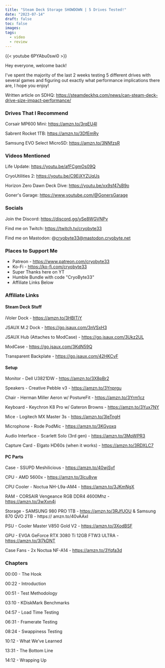 ```yaml
---
title: "Steam Deck Storage SHOWDOWN | 5 Drives Tested!"
date: "2023-07-14"
draft: false
toc: false
images:
tags:
  - video
  - review
---
```


{{< youtube 6PYAbu0swi0 >}}

Hey everyone, welcome back!

I've spent the majority of the last 2 weeks testing 5 different drives with several games and figuring out exactly what performance implications there are, I hope you enjoy!

Written article on SDHQ: https://steamdeckhq.com/news/can-steam-deck-drive-size-impact-performance/

### Drives That I Recommend

Corsair MP600 Mini: https://amzn.to/3rqEU4l

Sabrent Rocket 1TB: https://amzn.to/3DfEmRy

Samsung EVO Select MicroSD: https://amzn.to/3NNfzsR

### Videos Mentioned

Life Update: https://youtu.be/afFCgmOs09Q

CryoUtilities 2: https://youtu.be/C9EjXYZUqUs

Horizon Zero Dawn Deck Dive: https://youtu.be/xx9sf47sB9o

Goner's Garage: https://www.youtube.com/@GonersGarage  

### Socials

Join the Discord: https://discord.gg/ySe8WGVNPv

Find me on Twitch: https://twitch.tv/cryobyte33

Find me on Mastodon: @cryobyte33@mastodon.cryobyte.net

### Places to Support Me

* Patreon - https://www.patreon.com/cryobyte33
* Ko-Fi - https://ko-fi.com/cryobyte33
* Super Thanks here on YT
* Humble Bundle with code "CryoByte33"
* Affiliate Links Below

### Affiliate Links

#### Steam Deck Stuff

iVoler Dock - https://amzn.to/3HBITiY

JSAUX M.2 Dock - https://go.jsaux.com/3nVSxH3

JSAUX Hub (Attaches to ModCase) - https://go.jsaux.com/3Ukz2UL

ModCase - https://go.jsaux.com/3KdN59Q

Transparent Backplate - https://go.jsaux.com/42HKCvF

#### Setup

Monitor - Dell U3821DW - https://amzn.to/3X8pBr2

Speakers - Creative Pebble v3 - https://amzn.to/3Ynprgu

Chair - Herman Miller Aeron w/ PostureFit - https://amzn.to/3Yrm1cz

Keyboard - Keychron K8 Pro w/ Gateron Browns - https://amzn.to/3Yux7NY

Mice - Logitech MX Master 3s - https://amzn.to/3leTngH

Microphone - Rode PodMic - https://amzn.to/3KGyoxq

Audio Interface - Scarlett Solo (3rd gen) - https://amzn.to/3MpWPR3

Capture Card - Elgato HD60s (when it works) - https://amzn.to/3RDXLC7

#### PC Parts

Case - SSUPD Meshilicious - https://amzn.to/40wjSyf

CPU - AMD 5600x - https://amzn.to/3lcu8vw

CPU Cooler - Noctua NH-L9a-AM4 - https://amzn.to/3JKmNgX

RAM - CORSAIR Vengeance RGB DDR4 4600Mhz - https://amzn.to/3wXvn4j

Storage - SAMSUNG 980 PRO 1TB - https://amzn.to/3RJfUOU & Samsung 870 QVO 2TB - https://
amzn.to/40vAAxI

PSU - Cooler Master V850 Gold V2 - https://amzn.to/3XodBSF

GPU - EVGA GeForce RTX 3080 Ti 12GB FTW3 ULTRA - https://amzn.to/3l7kDNT

Case Fans - 2x Noctua NF-A14 - https://amzn.to/3Yqfa3d

### Chapters

00:00 - The Hook

00:22 - Introduction

00:51 - Test Methodology

03:10 - KDiskMark Benchmarks

04:57 - Load Time Testing

06:31 - Framerate Testing

08:24 - Swappiness Testing

10:12 - What We’ve Learned

13:31 - The Bottom Line

14:12 - Wrapping Up
